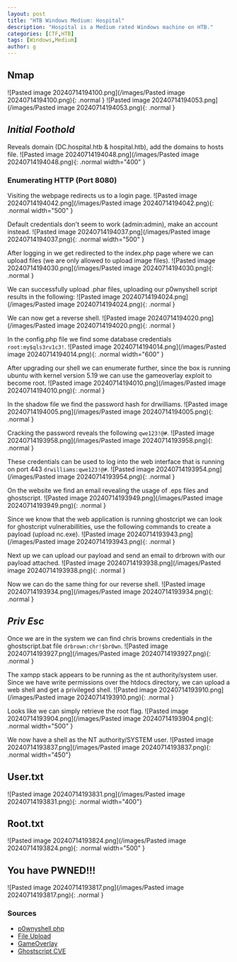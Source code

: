 ```yaml
---
layout: post
title: "HTB Windows Medium: Hospital"
description: "Hospital is a Medium rated Windows machine on HTB."
categories: [CTF,HTB]
tags: [Windows,Medium]
author: g
---
```


## Nmap
![Pasted image 20240714194100.png](/images/Pasted image 20240714194100.png){: .normal }
![Pasted image 20240714194053.png](/images/Pasted image 20240714194053.png){: .normal }

## _**Initial Foothold**_
Reveals domain (DC.hospital.htb & hospital.htb), add the domains to hosts file.
![Pasted image 20240714194048.png](/images/Pasted image 20240714194048.png){: .normal width="400" }


### Enumerating HTTP (Port 8080)
Visiting the webpage redirects us to a login page.
![Pasted image 20240714194042.png](/images/Pasted image 20240714194042.png){: .normal width="500" }


Default credentials don't seem to work (admin:admin), make an account instead.
![Pasted image 20240714194037.png](/images/Pasted image 20240714194037.png){: .normal width="500" }


After logging in we get redirected to the index.php page where we can upload files (we are only allowed to upload image files).
![Pasted image 20240714194030.png](/images/Pasted image 20240714194030.png){: .normal }


We can successfully upload .phar files, uploading our p0wnyshell script results in the following:
![Pasted image 20240714194024.png](/images/Pasted image 20240714194024.png){: .normal }


We can now get a reverse shell.
![Pasted image 20240714194020.png](/images/Pasted image 20240714194020.png){: .normal }


In the config.php file we find some database credentials `root:my$qls3rv1c3!`.
![Pasted image 20240714194014.png](/images/Pasted image 20240714194014.png){: .normal width="600" }


After upgrading our shell we can enumerate further, since the box is running ubuntu with kernel version 5.19 we can use the gameoverlay exploit to become root.
![Pasted image 20240714194010.png](/images/Pasted image 20240714194010.png){: .normal }


In the shadow file we find the password hash for drwilliams.
![Pasted image 20240714194005.png](/images/Pasted image 20240714194005.png){: .normal }


Cracking the password reveals the following `qwe123!@#`.
![Pasted image 20240714193958.png](/images/Pasted image 20240714193958.png){: .normal }


These credentials can be used to log into the web interface that is running on port 443 `drwilliams:qwe123!@#`.
![Pasted image 20240714193954.png](/images/Pasted image 20240714193954.png){: .normal }


On the website we find an email revealing the usage of .eps files and ghostscript.
![Pasted image 20240714193949.png](/images/Pasted image 20240714193949.png){: .normal }


Since we know that the web application is running ghostcript we can look for ghostcript vulnerabillities, use the following commands to create a payload (upload nc.exe).
![Pasted image 20240714193943.png](/images/Pasted image 20240714193943.png){: .normal }


Next up we can upload our payload and send an email to drbrown with our payload attached.
![Pasted image 20240714193938.png](/images/Pasted image 20240714193938.png){: .normal }


Now we can do the same thing for our reverse shell.
![Pasted image 20240714193934.png](/images/Pasted image 20240714193934.png){: .normal }



## _**Priv Esc**_
Once we are in the system we can find chris browns credentials in the ghostscript.bat file `drbrown:chr!$br0wn`.
![Pasted image 20240714193927.png](/images/Pasted image 20240714193927.png){: .normal }


The xampp stack appears to be running as the nt authority/system user. Since we have write permissions over the htdocs directory, we can upload a web shell and get a privileged shell.
![Pasted image 20240714193910.png](/images/Pasted image 20240714193910.png){: .normal }


Looks like we can simply retrieve the root flag.
![Pasted image 20240714193904.png](/images/Pasted image 20240714193904.png){: .normal width="500" }


We now have a shell as the NT authority/SYSTEM user.
![Pasted image 20240714193837.png](/images/Pasted image 20240714193837.png){: .normal width="450"}



## User.txt
![Pasted image 20240714193831.png](/images/Pasted image 20240714193831.png){: .normal width="400"}


## Root.txt
![Pasted image 20240714193824.png](/images/Pasted image 20240714193824.png){: .normal width="500" }


## You have PWNED!!!
![Pasted image 20240714193817.png](/images/Pasted image 20240714193817.png){: .normal }


### Sources
- [p0wnyshell php](https://github.com/flozz/p0wny-shell/blob/master/shell.php)
- [File Upload](https://book.hacktricks.xyz/pentesting-web/file-upload?source=post_page-----791ad6dd24ed--------------------------------)
- [GameOverlay](https://github.com/g1vi/CVE-2023-2640-CVE-2023-32629/blob/main/exploit.sh)
- [Ghostscript CVE](https://github.com/jakabakos/CVE-2023-36664-Ghostscript-command-injection)